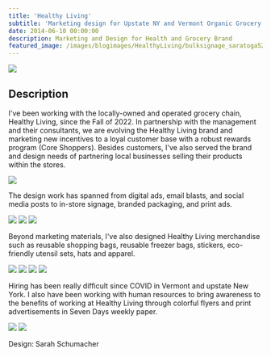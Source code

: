 ```yaml
---
title: 'Healthy Living'
subtitle: 'Marketing design for Upstate NY and Vermont Organic Grocery Chain'
date: 2014-06-10 00:00:00
description: Marketing and Design for Health and Grocery Brand
featured_image: /images/blogimages/HealthyLiving/bulksignage_saratoga523.jpg
---
```


![](/images/blogimages/HealthyLiving/HLgreenveggieframetext.jpg)

## Description

I've been working with the locally-owned and operated grocery chain, Healthy Living, since the Fall of 2022. In partnership with the management and their consultants, we are evolving the Healthy Living brand and marketing new incentives to a loyal customer base with a robust rewards program (Core Shoppers). Besides customers, I've also served the brand and design needs of partnering local businesses selling their products within the stores. 

![](/images/blogimages/HealthyLiving/HLcartonideas_farmscene_revisedark.jpg)

The design work has spanned from digital ads, email blasts, and social media posts to in-store signage, branded packaging, and print ads. 

<div class="gallery" data-columns="1">
<img src="/images/blogimages/HealthyLiving/RoundUp_registerad.png">
<img src="/images/blogimages/HealthyLiving/CSflyer.png">
<img src="/images/blogimages/HealthyLiving/avocadoposter.png">
</div>

Beyond marketing materials, I've also designed Healthy Living merchandise such as reusable shopping bags, reusable freezer bags, stickers, eco-friendly utensil sets, hats and apparel.

<div class="gallery" data-columns="1">
	<img src="/images/blogimages/HealthyLiving/HLnavycoolerbagmockup.jpg">
	<img src="/images/blogimages/HealthyLiving/reusablecitrusbagmockups.jpg">
	<img src="/images/blogimages/HealthyLiving/fruitvegreusablebag.jpg">
	<img src="/images/blogimages/HealthyLiving/togoware.png">
</div>

Hiring has been really difficult since COVID in Vermont and upstate New York. I also have been working with human resources to bring awareness to the benefits of working at Healthy Living through colorful flyers and print advertisements in Seven Days weekly paper.

<div class="gallery" data-columns="1">
<img src="/images/blogimages/HealthyLiving/sevendaysad_HL.jpg">
<img src="/images/blogimages/HealthyLiving/HRpamphlets1022.jpg">
</div>

Design: Sarah Schumacher
